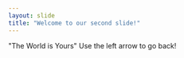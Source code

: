 ```yaml
---
layout: slide
title: "Welcome to our second slide!"
---
```

"The World is Yours"
Use the left arrow to go back!
